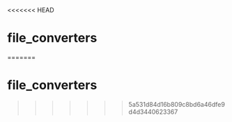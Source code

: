 <<<<<<< HEAD
# file_converters
=======
# file_converters
>>>>>>> 5a531d84d16b809c8bd6a46dfe9d4d3440623367
